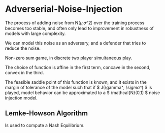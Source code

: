 # Adverserial-Noise-Injection

The process of adding noise from Ν(𝜇,𝜎^2) over the training process becomes too stable, and often only lead to improvement in robustness of models with large complexity.

We can model this noise as an adversary, and a defender that tries to reduce the noise.

Non-zero sum game, in discrete two player simultaneous play.

The choice of function is affine in the first term, concave in the second, convex in the third.

The feasible saddle point of this function is known, and it exists in the margin of tolerance of the model such that if $ J(\gamma^*, \sigma^*) $ is played, model behavior can be approximated  to a $ \mathcal{N}(0,1) $ noise injection model. 

## Lemke-Howson Algorithm

Is used to compute a Nash Equilibrium.
